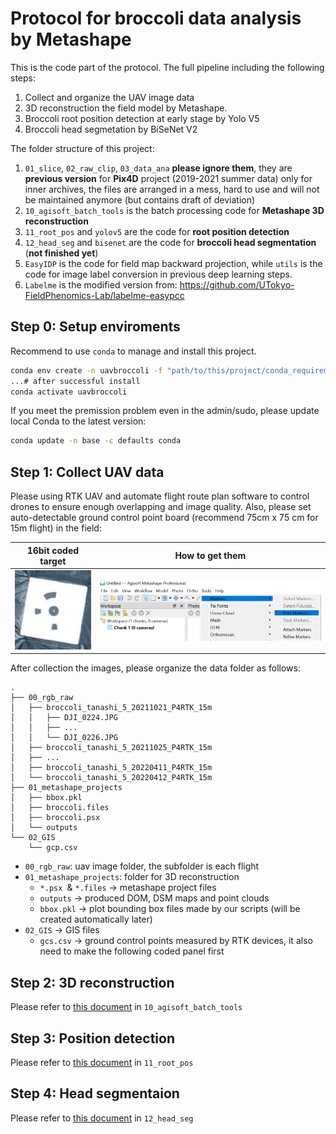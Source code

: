 # Protocol for broccoli data analysis by Metashape

This is the code part of the protocol. The full pipeline including the following steps:

1. Collect and organize the UAV image data
2. 3D reconstruction the field model by Metashape.
3. Broccoli root position detection at early stage by Yolo V5
4. Broccoli head segmetation by BiSeNet V2

The folder structure of this project:

1. `01_slice`, `02_raw_clip`, `03_data_ana` **please ignore them**, they are **previous version** for **Pix4D** project (2019-2021 summer data) only for inner archives, the files are arranged in a mess, hard to use and will not be maintained anymore (but contains draft of deviation)
2. `10_agisoft_batch_tools` is the batch processing code for **Metashape 3D reconstruction**
3. `11_root_pos` and `yolov5` are the code for **root position detection**
4. `12_head_seg` and `bisenet` are the code for **broccoli head segmentation** (**not finished yet**)
5. `EasyIDP` is the code for field map backward projection, while `utils` is the code for image label conversion in previous deep learning steps.
6. `Labelme` is the modified version from: https://github.com/UTokyo-FieldPhenomics-Lab/labelme-easypcc

## Step 0: Setup enviroments

Recommend to use `conda` to manage and install this project.

```bash
conda env create -n uavbroccoli -f "path/to/this/project/conda_requirements-[os].yml"
...# after successful install
conda activate uavbroccoli
```

If you meet the premission problem even in the admin/sudo, please update local Conda to the latest version:

```bash
conda update -n base -c defaults conda
```

## Step 1: Collect UAV data

Please using RTK UAV and automate flight route plan software to control drones to ensure enough overlapping and image quality. Also, please set auto-detectable ground control point board (recommend 75cm x 75 cm for 15m flight) in the field:

| 16bit coded target                                                    | How to get them                                     |
| --------------------------------------------------------------------- | --------------------------------------------------- |
| ![image.png](assets/image-20220115140256-1el73jh.png "16bit coded target") | ![image.png](assets/image-20220120155355-33kjop8.png) |

After collection the images, please organize the data folder as follows:

```plaintxt
.
├── 00_rgb_raw
│   ├── broccoli_tanashi_5_20211021_P4RTK_15m
│   │   ├── DJI_0224.JPG
│   │   ├── ...
│   │   └── DJI_0226.JPG
│   ├── broccoli_tanashi_5_20211025_P4RTK_15m
│   ├── ...
│   ├── broccoli_tanashi_5_20220411_P4RTK_15m
│   └── broccoli_tanashi_5_20220412_P4RTK_15m
├── 01_metashape_projects
│   ├── bbox.pkl
│   ├── broccoli.files
│   ├── broccoli.psx
│   └── outputs
└── 02_GIS
    └── gcp.csv
```

* `00_rgb_raw`: uav image folder, the subfolder is each flight
* `01_metashape_projects`: folder for 3D reconstruction
  * `*.psx `& `*.files` -> metashape project files
  * `outputs` -> produced DOM, DSM maps and point clouds
  * `bbox.pkl` -> plot bounding box files made by our scripts (will be created automatically later)
* `02_GIS`  -> GIS files
  * `gcs.csv` -> ground control points measured by RTK devices, it also need to make the following coded panel first

## Step 2: 3D reconstruction

Please refer to [this document](10_agisoft_batch_tools/readme.md) in `10_agisoft_batch_tools`

## Step 3: Position detection

Please refer to [this document](11_root_pos/readme.md) in `11_root_pos`

## Step 4: Head segmentaion

Please refer to [this document](12_head_seg/readme.md) in `12_head_seg`
